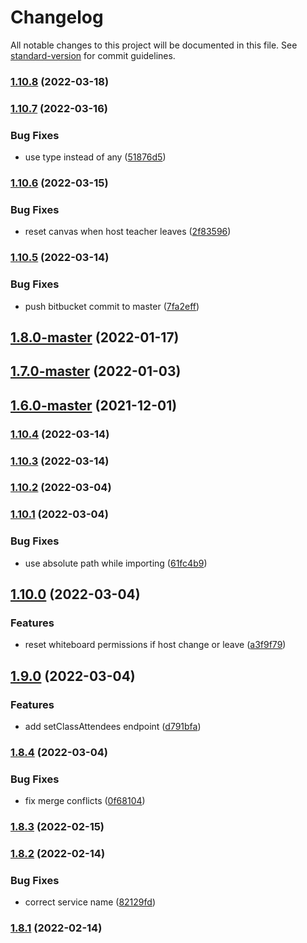# Changelog

All notable changes to this project will be documented in this file. See [standard-version](https://github.com/conventional-changelog/standard-version) for commit guidelines.

### [1.10.8](https://bitbucket.org/calmisland/kidsloop-live-server/compare/v1.10.7-pipeline3...v1.10.8) (2022-03-18)

### [1.10.7](https://bitbucket.org/calmisland/kidsloop-live-server/compare/v1.10.6...v1.10.7) (2022-03-16)


### Bug Fixes

* use type instead of any ([51876d5](https://bitbucket.org/calmisland/kidsloop-live-server/commit/51876d5f5dfd1bdfe38b0221a9ff68a4ffa04b77))

### [1.10.6](https://bitbucket.org/calmisland/kidsloop-live-server/compare/v1.10.5...v1.10.6) (2022-03-15)


### Bug Fixes

* reset canvas when host teacher leaves ([2f83596](https://bitbucket.org/calmisland/kidsloop-live-server/commit/2f835966144905fb5aa61f8b07a74a9804b6d0aa))

### [1.10.5](https://bitbucket.org/calmisland/kidsloop-live-server/compare/v1.10.4...v1.10.5) (2022-03-14)


### Bug Fixes

* push bitbucket commit to master ([7fa2eff](https://bitbucket.org/calmisland/kidsloop-live-server/commit/7fa2eff2f63745c7a765248082af974a8e20693b))

## [1.8.0-master](https://bitbucket.org/calmisland/kidsloop-live-server/compare/v1.8.0...v1.8.0-master) (2022-01-17)

## [1.7.0-master](https://bitbucket.org/calmisland/kidsloop-live-server/compare/v1.7.0...v1.7.0-master) (2022-01-03)

## [1.6.0-master](https://bitbucket.org/calmisland/kidsloop-live-server/compare/v1.6.0...v1.6.0-master) (2021-12-01)

### [1.10.4](https://bitbucket.org/calmisland/kidsloop-live-server/compare/v1.10.3...v1.10.4) (2022-03-14)

### [1.10.3](https://bitbucket.org/calmisland/kidsloop-live-server/compare/v1.10.2...v1.10.3) (2022-03-14)

### [1.10.2](https://bitbucket.org/calmisland/kidsloop-live-server/compare/v1.10.1...v1.10.2) (2022-03-04)

### [1.10.1](https://bitbucket.org/calmisland/kidsloop-live-server/compare/v1.10.0...v1.10.1) (2022-03-04)


### Bug Fixes

* use absolute path while importing ([61fc4b9](https://bitbucket.org/calmisland/kidsloop-live-server/commit/61fc4b952953c3d84c1490c59da09d797fe4e6da))

## [1.10.0](https://bitbucket.org/calmisland/kidsloop-live-server/compare/v1.9.0...v1.10.0) (2022-03-04)


### Features

* reset whiteboard permissions if host change or leave ([a3f9f79](https://bitbucket.org/calmisland/kidsloop-live-server/commit/a3f9f79541aaaea09a625fdb532eca26a18b6e0c))

## [1.9.0](https://bitbucket.org/calmisland/kidsloop-live-server/compare/v1.8.4...v1.9.0) (2022-03-04)


### Features

* add setClassAttendees endpoint ([d791bfa](https://bitbucket.org/calmisland/kidsloop-live-server/commit/d791bfaf3143d21a02f9e5d237df6d1e2b777479))

### [1.8.4](https://bitbucket.org/calmisland/kidsloop-live-server/compare/v1.8.3...v1.8.4) (2022-03-04)


### Bug Fixes

* fix merge conflicts ([0f68104](https://bitbucket.org/calmisland/kidsloop-live-server/commit/0f6810439bb39c96833f2aa59abde59776bbb657))

### [1.8.3](https://bitbucket.org/calmisland/kidsloop-live-server/compare/v1.8.2...v1.8.3) (2022-02-15)

### [1.8.2](https://bitbucket.org/calmisland/kidsloop-live-server/compare/v1.8.1...v1.8.2) (2022-02-14)


### Bug Fixes

* correct service name ([82129fd](https://bitbucket.org/calmisland/kidsloop-live-server/commit/82129fd0eb7339cf08d469d7ab642935a5ddcf60))

### [1.8.1](https://bitbucket.org/calmisland/kidsloop-live-server/compare/v1.8.0...v1.8.1) (2022-02-14)
